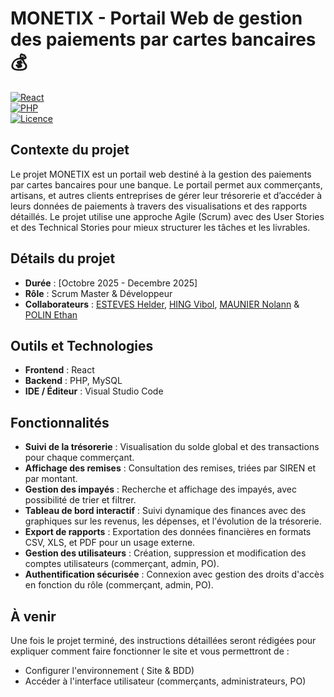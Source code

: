 # MONETIX - Portail Web de gestion des paiements par cartes bancaires 💰

[![React](https://img.shields.io/badge/React-18.x-blue)](https://reactjs.org/)  
[![PHP](https://img.shields.io/badge/PHP-8.x-blue)](https://www.php.net/)  
[![Licence](https://img.shields.io/badge/Licence-MIT-green)](LICENSE)

## Contexte du projet
Le projet MONETIX est un portail web destiné à la gestion des paiements par cartes bancaires pour une banque.
Le portail permet aux commerçants, artisans, et autres clients entreprises de gérer leur trésorerie et d’accéder à leurs données de paiements à travers des visualisations et des rapports détaillés.
Le projet utilise une approche Agile (Scrum) avec des User Stories et des Technical Stories pour mieux structurer les tâches et les livrables. 

## Détails du projet
- **Durée** : [Octobre 2025 - Decembre 2025]  
- **Rôle** : Scrum Master & Développeur
- **Collaborateurs** : [ESTEVES Helder](https://github.com/Draken1003), [HING Vibol](https://github.com/IcyKuro), [MAUNIER Nolann](https://github.com/Murasakaaa) & [POLIN Ethan](https://github.com/EthanPln)

## Outils et Technologies
- **Frontend** : React
- **Backend** : PHP, MySQL
- **IDE / Éditeur** : Visual Studio Code

## Fonctionnalités
- **Suivi de la trésorerie** : Visualisation du solde global et des transactions pour chaque commerçant.
- **Affichage des remises** : Consultation des remises, triées par SIREN et par montant.
- **Gestion des impayés** : Recherche et affichage des impayés, avec possibilité de trier et filtrer.
- **Tableau de bord interactif** : Suivi dynamique des finances avec des graphiques sur les revenus, les dépenses, et l'évolution de la trésorerie.
- **Export de rapports** : Exportation des données financières en formats CSV, XLS, et PDF pour un usage externe.
- **Gestion des utilisateurs** : Création, suppression et modification des comptes utilisateurs (commerçant, admin, PO).
- **Authentification sécurisée** : Connexion avec gestion des droits d'accès en fonction du rôle (commerçant, admin, PO).


## À venir

Une fois le projet terminé, des instructions détaillées seront rédigées pour expliquer comment faire fonctionner le site et vous permettront de :
- Configurer l'environnement ( Site & BDD)
- Accéder à l'interface utilisateur (commerçants, administrateurs, PO)
